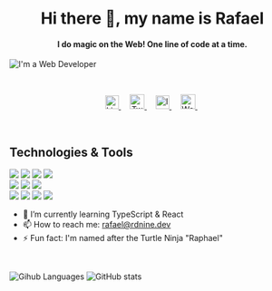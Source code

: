 <h1 align="center">Hi there 👋, my name is Rafael</h1>
<h4 align="center">I do magic on the Web! One line of code at a time.</h4>

![I'm a Web Developer](https://imgur.com/QsKVOL0.jpg)

<br/>
<p align="center">
  <a href="https://www.linkedin.com/in/rdnine" target="_blank">
    <img alt="Linkedin" width="24px" src="https://cdn.jsdelivr.net/npm/simple-icons@3.0.1/icons/linkedin.svg" />
  </a> &nbsp; &nbsp;
  <a href="https://twitter.com/rdninek" target="_blank">
    <img alt="Twitter" width="26px" src="https://cdn.jsdelivr.net/npm/simple-icons@3.0.1/icons/twitter.svg" />
  </a> &nbsp; &nbsp;
  <a href="https://instagram.com/rdnine.dev" target="_blank">
    <img  alt="Instagram" width="24px" src="https://cdn.jsdelivr.net/npm/simple-icons@3.0.1/icons/instagram.svg" />
  </a> &nbsp; &nbsp;
  <a href="https://rdnine.dev" target="_blank">
    <img alt="Website" width="26px" src="https://cdn.jsdelivr.net/npm/simple-icons@3.0.1/icons/icloud.svg" />
  </a> &nbsp;
</p>
<br/>

## Technologies & Tools

![](https://img.shields.io/badge/Code-JavaScript-informational?style=for-the-badge&logo=javascript&logoColor=white&color=FEDA6A)
![](https://img.shields.io/badge/Code-PHP-informational?style=for-the-badge&logo=php&logoColor=white&color=FEDA6A)
![](https://img.shields.io/badge/Code-SASS-informational?style=for-the-badge&logo=sass&logoColor=white&color=FEDA6A)
![](https://img.shields.io/badge/Code-PYTHON-informational?style=for-the-badge&logo=python&logoColor=white&color=FEDA6A)
<br />
![](https://img.shields.io/badge/Framework-VUE-informational?style=for-the-badge&logo=vue.js&logoColor=white&color=FEDA6A)
![](https://img.shields.io/badge/Framework-LARAVEL-informational?style=for-the-badge&logo=laravel&logoColor=white&color=FEDA6A)
![](https://img.shields.io/badge/Framework-BO3-informational?style=for-the-badge&logo=php&logoColor=white&color=FEDA6A)
<br />
![](https://img.shields.io/badge/OS-Linux-informational?style=for-the-badge&logo=linux&logoColor=white&color=FEDA6A)
![](https://img.shields.io/badge/Editor-VS_Code-informational?style=for-the-badge&logo=visual-studio&logoColor=white&color=FEDA6A)
![](https://img.shields.io/badge/Shell-Bash-informational?style=for-the-badge&logo=gnu-bash&logoColor=white&color=FEDA6A)
![](https://img.shields.io/badge/Tools-MySQL-informational?style=for-the-badge&logo=mysql&logoColor=white&color=FEDA6A)

- 🌱 I’m currently learning TypeScript & React 
- 📫 How to reach me: rafael@rdnine.dev 
- ⚡ Fun fact: I'm named after the Turtle Ninja "Raphael"
<br/>

![Gihub Languages](https://github-readme-stats.vercel.app/api/top-langs/?username=rdnine&hide=html,css&title_color=ffffff&text_color=c9cacc&icon_color=2bbc8a&bg_color=1d1f21)
![GitHub stats](https://github-readme-stats.vercel.app/api?username=rdnine&show_icons=true&line_height=27&count_private=true&title_color=ffffff&text_color=c9cacc&icon_color=2bbc8a&bg_color=1d1f21)  

